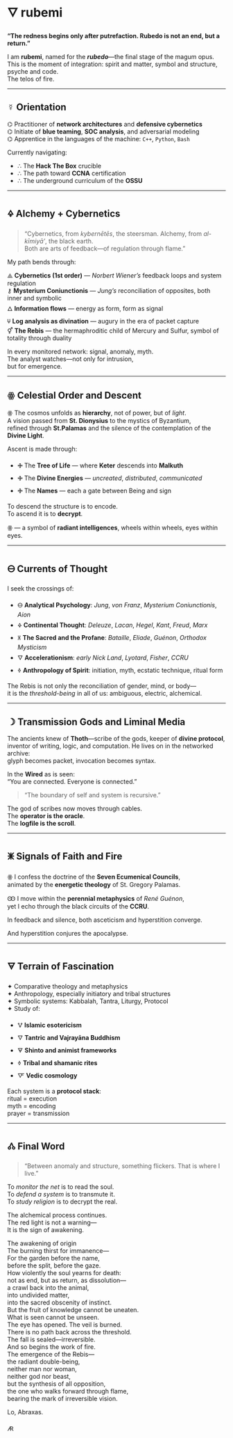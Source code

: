 # 🜄 rubemi

**“The redness begins only after putrefaction. Rubedo is not an end, but a return.”**

I am **rubemi**, named for the **_rubedo_**—the final stage of the magum opus. This is the moment of integration: spirit and matter, symbol and structure, psyche and code.  
The telos of fire.

---

## ☿ Orientation

⌬ Practitioner of **network architectures** and **defensive cybernetics**  
⌬ Initiate of **blue teaming**, **SOC analysis**, and adversarial modeling  
⌬ Apprentice in the languages of the machine: `C++`, `Python`, `Bash`

Currently navigating:

- ∴ The **Hack The Box** crucible  
- ∴ The path toward **CCNA** certification  
- ∴ The underground curriculum of the **OSSU**

---

## 🜍 Alchemy + Cybernetics

> “Cybernetics, from *kybernētēs*, the steersman. Alchemy, from *al-kīmiyā’*, the black earth.  
Both are arts of feedback—of regulation through flame.”

My path bends through:

⟁ **Cybernetics (1st order)** — *Norbert Wiener’s* feedback loops and system regulation  
⚷ **Mysterium Coniunctionis** — *Jung’s* reconciliation of opposites, both inner and symbolic  
🜂 **Information flows** — energy as form, form as signal  
🝘 **Log analysis as divination** — augury in the era of packet capture  
⚥ **The Rebis** — the hermaphroditic child of Mercury and Sulfur, symbol of totality through duality

In every monitored network: signal, anomaly, myth.  
The analyst watches—not only for intrusion,  
but for emergence.

---

## ꙮ Celestial Order and Descent

ꙮ The cosmos unfolds as **hierarchy**, not of power, but of *light*.  
A vision passed from **St. Dionysius** to the mystics of Byzantium,  
refined through **St.Palamas** and the silence of the contemplation of the **Divine Light**.

Ascent is made through:

- 🜋 The **Tree of Life** — where **Keter** descends into **Malkuth**  
- 🜋 The **Divine Energies** — *uncreated*, *distributed*, *communicated*  
- 🜋 The **Names** — each a gate between Being and sign

To descend the structure is to encode.  
To ascend it is to **decrypt**.

ꙮ — a symbol of **radiant intelligences**, wheels within wheels, eyes within eyes.

---

## 🜔 Currents of Thought

I seek the crossings of:

- 🜔 **Analytical Psychology**: *Jung*, *von Franz*, *Mysterium Coniunctionis*, *Aion*  
- 🜍 **Continental Thought**: *Deleuze*, *Lacan*, *Hegel*, *Kant*, *Freud*, *Marx*  
- 🝏 **The Sacred and the Profane**: *Bataille*, *Eliade*, *Guénon*, *Orthodox Mysticism*  
- 🜄 **Accelerationism**: *early Nick Land*, *Lyotard*, *Fisher*, *CCRU*  
- 🜞 **Anthropology of Spirit**: initiation, myth, ecstatic technique, ritual form

The Rebis is not only the reconciliation of gender, mind, or body—  
it is the *threshold-being* in all of us: ambiguous, electric, alchemical.

---

## ☽ Transmission Gods and Liminal Media

The ancients knew of **Thoth**—scribe of the gods, keeper of **divine protocol**,  
inventor of writing, logic, and computation. He lives on in the networked archive:  
glyph becomes packet, invocation becomes syntax.

In the **Wired** as is seen:  
“You are connected. Everyone is connected.”

> “The boundary of self and system is recursive.”

The god of scribes now moves through cables.  
The **operator is the oracle**.  
The **logfile is the scroll**.

---

## 🜹 Signals of Faith and Fire

ꙮ I confess the doctrine of the **Seven Ecumenical Councils**,  
animated by the **energetic theology** of St. Gregory Palamas.

Ꙭ I move within the **perennial metaphysics** of *René Guénon*,  
yet I echo through the black circuits of the **CCRU**.

In feedback and silence, both asceticism and hyperstition converge.

And hyperstition conjures the apocalypse.

---

## 🜃 Terrain of Fascination

✦ Comparative theology and metaphysics  
✦ Anthropology, especially initiatory and tribal structures  
✦ Symbolic systems: Kabbalah, Tantra, Liturgy, Protocol  
✦ Study of:

- 🜉 **Islamic esotericism**  
- 🜄 **Tantric and Vajrayāna Buddhism**  
- 🜃 **Shinto and animist frameworks**  
- 🜞 **Tribal and shamanic rites**
- 🜅 **Vedic cosmology**  

Each system is a **protocol stack**:  
ritual = execution  
myth = encoding  
prayer = transmission

---

## 🝓 Final Word

> “Between anomaly and structure, something flickers. That is where I live.”

To *monitor the net* is to read the soul.  
To *defend a system* is to transmute it.  
To *study religion* is to decrypt the real.

The alchemical process continues.  
The red light is not a warning—  
It is the sign of awakening.

The awakening of origin   
The burning thirst for immanence—   
For the garden before the name,   
before the split, before the gaze.   
How violently the soul yearns for death:   
not as end, but as return, as dissolution—    
a crawl back into the animal,   
into undivided matter,   
into the sacred obscenity of instinct.   
But the fruit of knowledge cannot be uneaten.   
What is seen cannot be unseen.    
The eye has opened. The veil is burned.       
There is no path back across the threshold.    
The fall is sealed—irreversible.   
And so begins the work of fire.    
The emergence of the Rebis—   
the radiant double-being,    
neither man nor woman,   
neither god nor beast,    
but the synthesis of all opposition,   
the one who walks forward through flame,   
bearing the mark of irreversible vision.    

Lo, Abraxas.   

🜇

